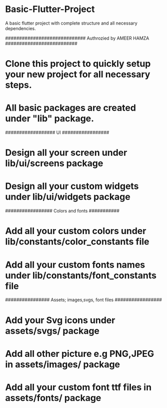 # Basic-Flutter-Project
A basic flutter project with complete structure and all necessary dependencies.

############################# Authrozied by AMEER HAMZA ##########################

# Clone this project to quickly setup your new project for all necessary steps.

# All basic packages are created under "lib" package.

################## UI #################
# Design all your screen under lib/ui/screens package
# Design all your custom widgets under lib/ui/widgets package

################# Colors and fonts ###########
# Add all your custom colors under lib/constants/color_constants file
# Add all your custom fonts names under lib/constants/font_constants file

################ Assets; images,svgs, font files #################
# Add your Svg icons under assets/svgs/ package
# Add all other picture e.g PNG,JPEG in assets/images/ package
# Add all your custom font ttf files in assets/fonts/ package

